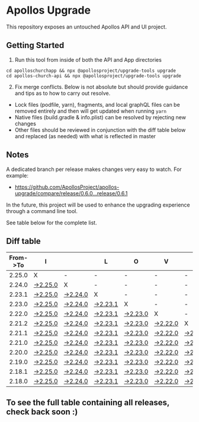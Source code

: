 # Apollos Upgrade

This repository exposes an untouched Apollos API and UI project.

## Getting Started

1. Run this tool from inside of both the API and App directories

```
cd apolloschurchapp && npx @apollosproject/upgrade-tools upgrade
cd apollos-church-api && npx @apollosproject/upgrade-tools upgrade
```

2. Fix merge conflicts. Below is not absolute but should provide guidance and tips as to how to carry out resolve.
* Lock files (podfile, yarn), fragments, and local graphQL files can be removed entirely and then will get updated when running `yarn`
* Native files (build.gradle & info.plist) can be resolved by rejecting new changes
* Other files should be reviewed in conjunction with the diff table below and replaced (as needed) with what is reflected in master

## Notes

A dedicated branch per release makes changes very easy
to watch. For example:

* https://github.com/ApollosProject/apollos-upgrade/compare/release/0.6.0...release/0.6.1

In the future, this project will be used to enhance the upgrading experience through a command line tool.

See table below for the complete list.

## Diff table

| From->To | I                                                                                                    |                                                                                                      | L                                                                                                    | O                                                                                                    | V                                                                                                    | E                                                                                                    |                                                                                                      | D                                                                                                    | I                                                                                                    | F                                                                                                    | F                                                                                                    | S   |
| -------- | ---------------------------------------------------------------------------------------------------- | ---------------------------------------------------------------------------------------------------- | ---------------------------------------------------------------------------------------------------- | ---------------------------------------------------------------------------------------------------- | ---------------------------------------------------------------------------------------------------- | ---------------------------------------------------------------------------------------------------- | ---------------------------------------------------------------------------------------------------- | ---------------------------------------------------------------------------------------------------- | ---------------------------------------------------------------------------------------------------- | ---------------------------------------------------------------------------------------------------- | ---------------------------------------------------------------------------------------------------- | --- |
| 2.25.0   | X                                                                                                    | -                                                                                                    | -                                                                                                    | -                                                                                                    | -                                                                                                    | -                                                                                                    | -                                                                                                    | -                                                                                                    | -                                                                                                    | -                                                                                                    | -                                                                                                    | -   |
| 2.24.0   | [->2.25.0](https://github.com/ApollosProject/apollos-upgrade/compare/release/2.24.0..release/2.25.0) | X                                                                                                    | -                                                                                                    | -                                                                                                    | -                                                                                                    | -                                                                                                    | -                                                                                                    | -                                                                                                    | -                                                                                                    | -                                                                                                    | -                                                                                                    | -   |
| 2.23.1   | [->2.25.0](https://github.com/ApollosProject/apollos-upgrade/compare/release/2.23.1..release/2.25.0) | [->2.24.0](https://github.com/ApollosProject/apollos-upgrade/compare/release/2.23.1..release/2.24.0) | X                                                                                                    | -                                                                                                    | -                                                                                                    | -                                                                                                    | -                                                                                                    | -                                                                                                    | -                                                                                                    | -                                                                                                    | -                                                                                                    | -   |
| 2.23.0   | [->2.25.0](https://github.com/ApollosProject/apollos-upgrade/compare/release/2.23.0..release/2.25.0) | [->2.24.0](https://github.com/ApollosProject/apollos-upgrade/compare/release/2.23.0..release/2.24.0) | [->2.23.1](https://github.com/ApollosProject/apollos-upgrade/compare/release/2.23.0..release/2.23.1) | X                                                                                                    | -                                                                                                    | -                                                                                                    | -                                                                                                    | -                                                                                                    | -                                                                                                    | -                                                                                                    | -                                                                                                    | -   |
| 2.22.0   | [->2.25.0](https://github.com/ApollosProject/apollos-upgrade/compare/release/2.22.0..release/2.25.0) | [->2.24.0](https://github.com/ApollosProject/apollos-upgrade/compare/release/2.22.0..release/2.24.0) | [->2.23.1](https://github.com/ApollosProject/apollos-upgrade/compare/release/2.22.0..release/2.23.1) | [->2.23.0](https://github.com/ApollosProject/apollos-upgrade/compare/release/2.22.0..release/2.23.0) | X                                                                                                    | -                                                                                                    | -                                                                                                    | -                                                                                                    | -                                                                                                    | -                                                                                                    | -                                                                                                    | -   |
| 2.21.2   | [->2.25.0](https://github.com/ApollosProject/apollos-upgrade/compare/release/2.21.2..release/2.25.0) | [->2.24.0](https://github.com/ApollosProject/apollos-upgrade/compare/release/2.21.2..release/2.24.0) | [->2.23.1](https://github.com/ApollosProject/apollos-upgrade/compare/release/2.21.2..release/2.23.1) | [->2.23.0](https://github.com/ApollosProject/apollos-upgrade/compare/release/2.21.2..release/2.23.0) | [->2.22.0](https://github.com/ApollosProject/apollos-upgrade/compare/release/2.21.2..release/2.22.0) | X                                                                                                    | -                                                                                                    | -                                                                                                    | -                                                                                                    | -                                                                                                    | -                                                                                                    | -   |
| 2.21.1   | [->2.25.0](https://github.com/ApollosProject/apollos-upgrade/compare/release/2.21.1..release/2.25.0) | [->2.24.0](https://github.com/ApollosProject/apollos-upgrade/compare/release/2.21.1..release/2.24.0) | [->2.23.1](https://github.com/ApollosProject/apollos-upgrade/compare/release/2.21.1..release/2.23.1) | [->2.23.0](https://github.com/ApollosProject/apollos-upgrade/compare/release/2.21.1..release/2.23.0) | [->2.22.0](https://github.com/ApollosProject/apollos-upgrade/compare/release/2.21.1..release/2.22.0) | [->2.21.2](https://github.com/ApollosProject/apollos-upgrade/compare/release/2.21.1..release/2.21.2) | X                                                                                                    | -                                                                                                    | -                                                                                                    | -                                                                                                    | -                                                                                                    | -   |
| 2.21.0   | [->2.25.0](https://github.com/ApollosProject/apollos-upgrade/compare/release/2.21.0..release/2.25.0) | [->2.24.0](https://github.com/ApollosProject/apollos-upgrade/compare/release/2.21.0..release/2.24.0) | [->2.23.1](https://github.com/ApollosProject/apollos-upgrade/compare/release/2.21.0..release/2.23.1) | [->2.23.0](https://github.com/ApollosProject/apollos-upgrade/compare/release/2.21.0..release/2.23.0) | [->2.22.0](https://github.com/ApollosProject/apollos-upgrade/compare/release/2.21.0..release/2.22.0) | [->2.21.2](https://github.com/ApollosProject/apollos-upgrade/compare/release/2.21.0..release/2.21.2) | [->2.21.1](https://github.com/ApollosProject/apollos-upgrade/compare/release/2.21.0..release/2.21.1) | X                                                                                                    | -                                                                                                    | -                                                                                                    | -                                                                                                    | -   |
| 2.20.0   | [->2.25.0](https://github.com/ApollosProject/apollos-upgrade/compare/release/2.20.0..release/2.25.0) | [->2.24.0](https://github.com/ApollosProject/apollos-upgrade/compare/release/2.20.0..release/2.24.0) | [->2.23.1](https://github.com/ApollosProject/apollos-upgrade/compare/release/2.20.0..release/2.23.1) | [->2.23.0](https://github.com/ApollosProject/apollos-upgrade/compare/release/2.20.0..release/2.23.0) | [->2.22.0](https://github.com/ApollosProject/apollos-upgrade/compare/release/2.20.0..release/2.22.0) | [->2.21.2](https://github.com/ApollosProject/apollos-upgrade/compare/release/2.20.0..release/2.21.2) | [->2.21.1](https://github.com/ApollosProject/apollos-upgrade/compare/release/2.20.0..release/2.21.1) | [->2.21.0](https://github.com/ApollosProject/apollos-upgrade/compare/release/2.20.0..release/2.21.0) | X                                                                                                    | -                                                                                                    | -                                                                                                    | -   |
| 2.19.0   | [->2.25.0](https://github.com/ApollosProject/apollos-upgrade/compare/release/2.19.0..release/2.25.0) | [->2.24.0](https://github.com/ApollosProject/apollos-upgrade/compare/release/2.19.0..release/2.24.0) | [->2.23.1](https://github.com/ApollosProject/apollos-upgrade/compare/release/2.19.0..release/2.23.1) | [->2.23.0](https://github.com/ApollosProject/apollos-upgrade/compare/release/2.19.0..release/2.23.0) | [->2.22.0](https://github.com/ApollosProject/apollos-upgrade/compare/release/2.19.0..release/2.22.0) | [->2.21.2](https://github.com/ApollosProject/apollos-upgrade/compare/release/2.19.0..release/2.21.2) | [->2.21.1](https://github.com/ApollosProject/apollos-upgrade/compare/release/2.19.0..release/2.21.1) | [->2.21.0](https://github.com/ApollosProject/apollos-upgrade/compare/release/2.19.0..release/2.21.0) | [->2.20.0](https://github.com/ApollosProject/apollos-upgrade/compare/release/2.19.0..release/2.20.0) | X                                                                                                    | -                                                                                                    | -   |
| 2.18.1   | [->2.25.0](https://github.com/ApollosProject/apollos-upgrade/compare/release/2.18.1..release/2.25.0) | [->2.24.0](https://github.com/ApollosProject/apollos-upgrade/compare/release/2.18.1..release/2.24.0) | [->2.23.1](https://github.com/ApollosProject/apollos-upgrade/compare/release/2.18.1..release/2.23.1) | [->2.23.0](https://github.com/ApollosProject/apollos-upgrade/compare/release/2.18.1..release/2.23.0) | [->2.22.0](https://github.com/ApollosProject/apollos-upgrade/compare/release/2.18.1..release/2.22.0) | [->2.21.2](https://github.com/ApollosProject/apollos-upgrade/compare/release/2.18.1..release/2.21.2) | [->2.21.1](https://github.com/ApollosProject/apollos-upgrade/compare/release/2.18.1..release/2.21.1) | [->2.21.0](https://github.com/ApollosProject/apollos-upgrade/compare/release/2.18.1..release/2.21.0) | [->2.20.0](https://github.com/ApollosProject/apollos-upgrade/compare/release/2.18.1..release/2.20.0) | [->2.19.0](https://github.com/ApollosProject/apollos-upgrade/compare/release/2.18.1..release/2.19.0) | X                                                                                                    | -   |
| 2.18.0   | [->2.25.0](https://github.com/ApollosProject/apollos-upgrade/compare/release/2.18.0..release/2.25.0) | [->2.24.0](https://github.com/ApollosProject/apollos-upgrade/compare/release/2.18.0..release/2.24.0) | [->2.23.1](https://github.com/ApollosProject/apollos-upgrade/compare/release/2.18.0..release/2.23.1) | [->2.23.0](https://github.com/ApollosProject/apollos-upgrade/compare/release/2.18.0..release/2.23.0) | [->2.22.0](https://github.com/ApollosProject/apollos-upgrade/compare/release/2.18.0..release/2.22.0) | [->2.21.2](https://github.com/ApollosProject/apollos-upgrade/compare/release/2.18.0..release/2.21.2) | [->2.21.1](https://github.com/ApollosProject/apollos-upgrade/compare/release/2.18.0..release/2.21.1) | [->2.21.0](https://github.com/ApollosProject/apollos-upgrade/compare/release/2.18.0..release/2.21.0) | [->2.20.0](https://github.com/ApollosProject/apollos-upgrade/compare/release/2.18.0..release/2.20.0) | [->2.19.0](https://github.com/ApollosProject/apollos-upgrade/compare/release/2.18.0..release/2.19.0) | [->2.18.1](https://github.com/ApollosProject/apollos-upgrade/compare/release/2.18.0..release/2.18.1) | X   |

## To see the full table containing all releases, check back soon :)
